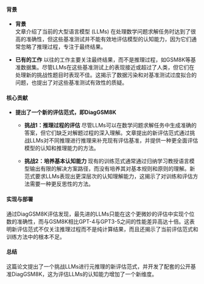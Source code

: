 #### 背景
- **背景**       
    文章介绍了当前的大型语言模型 (LLMs) 在处理数学问题求解任务时达到了很高的准确性，但这些基准测试并不能有效地评估模型的认知能力，因为它们通常忽略了推理过程，专注于最终结果。

- **已有的工作**
    以往的工作主要关注最终结果，而不是推理过程，如GSM8K等基准数据集。尽管LLMs在这些基准测试上的表现接近或超过了人类，但它们在处理新的挑战性题目时表现不佳。这揭示了数据污染和对基准测试过度拟合的问题，也提出了对这些基准测试有效性的质疑。

#### 核心贡献
- **提出了一个新的评估范式，即DiagGSM8K**
    - **挑战1：推理过程的评估**
        尽管LLMs可以在数学问题求解任务中生成准确的答案，但它们缺乏对解题过程的深入理解。文章提出的新评估范式通过挑战LLMs对不同推理进行推理来补充现有评估基准，并提供一种更全面评估模型的认知和推理能力的方法。

    - **挑战2：培养基本认知能力**
        现有的训练范式通常通过归纳学习教授语言模型输出有限的解决方案路径，而没有培养其对基本规则和原则的理解。新范式要求LLMs表现出更深层次的认知理解能力，这揭示了对训练和评估方法需要一种更反思性的方法。

#### 实现与部署
通过DiagGSM8K评估发现，最先进的LLMs只能在这个更微妙的评估中实现个位数的准确性，而与GSM8K相比GPT-4与GPT3-5之间的性能差异高达十倍。这表明新评估范式不仅关注推理过程而不是纯计算结果，而且还揭示了当前评估范式和训练方法中的根本不足。

#### 总结
这篇论文提出了一个挑战LLMs进行元推理的新评估范式，并开发了配套的公开基准DiagGSM8K，这为评估LLMs的认知能力增加了一个新维度。